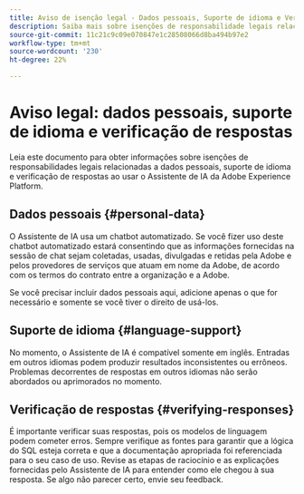 ```yaml
---
title: Aviso de isenção legal - Dados pessoais, Suporte de idioma e Verificação de respostas
description: Saiba mais sobre isenções de responsabilidade legais relacionadas a dados pessoais, suporte de idioma e verificação de respostas ao usar o Assistente de IA.
source-git-commit: 11c21c9c09e070847e1c28508066d8ba494b97e2
workflow-type: tm+mt
source-wordcount: '230'
ht-degree: 22%

---
```


# Aviso legal: dados pessoais, suporte de idioma e verificação de respostas

Leia este documento para obter informações sobre isenções de responsabilidades legais relacionadas a dados pessoais, suporte de idioma e verificação de respostas ao usar o Assistente de IA da Adobe Experience Platform.

## Dados pessoais {#personal-data}

O Assistente de IA usa um chatbot automatizado. Se você fizer uso deste chatbot automatizado estará consentindo que as informações fornecidas na sessão de chat sejam coletadas, usadas, divulgadas e retidas pela Adobe e pelos provedores de serviços que atuam em nome da Adobe, de acordo com os termos do contrato entre a organização e a Adobe.

Se você precisar incluir dados pessoais aqui, adicione apenas o que for necessário e somente se você tiver o direito de usá-los.

## Suporte de idioma {#language-support}

No momento, o Assistente de IA é compatível somente em inglês. Entradas em outros idiomas podem produzir resultados inconsistentes ou errôneos. Problemas decorrentes de respostas em outros idiomas não serão abordados ou aprimorados no momento.

## Verificação de respostas {#verifying-responses}

É importante verificar suas respostas, pois os modelos de linguagem podem cometer erros. Sempre verifique as fontes para garantir que a lógica do SQL esteja correta e que a documentação apropriada foi referenciada para o seu caso de uso. Revise as etapas de raciocínio e as explicações fornecidas pelo Assistente de IA para entender como ele chegou à sua resposta. Se algo não parecer certo, envie seu feedback.